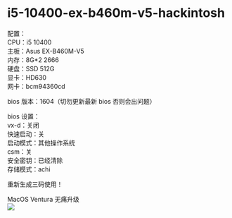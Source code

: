 # i5-10400-ex-b460m-v5-hackintosh

配置：<br/>
CPU：i5 10400<br/>
主板：Asus EX-B460M-V5<br/>
内存：8G\*2 2666<br/>
硬盘：SSD 512G<br/>
显卡：HD630<br/>
网卡：bcm94360cd<br/>

bios 版本：1604（切勿更新最新 bios 否则会出问题）<br/>

bios 设置：<br/>
vx-d：关闭<br/>
快速启动：关<br/>
启动模式：其他操作系统<br/>
csm：关<br/>
安全密钥：已经清除<br/>
存储模式：achi<br/>

重新生成三码使用！

MacOS Ventura 无痛升级<br/>
<img src="./Ventura.png"/>
